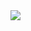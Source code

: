 <a href="https://github.com/devxb/gitanimals">
  <img src="https://render.gitanimals.org/farms/devy1540"/>
</a>

<!--START_SECTION:badges-->
<!--END_SECTION:badges-->
